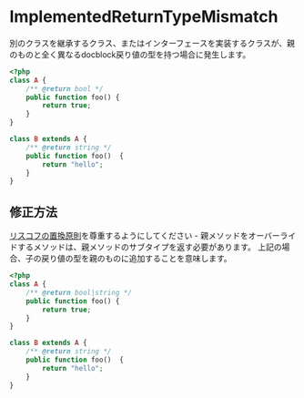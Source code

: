 # ImplementedReturnTypeMismatch
別のクラスを継承するクラス、またはインターフェースを実装するクラスが、親のものと全く異なるdocblock戻り値の型を持つ場合に発生します。

```php
<?php
class A {
    /** @return bool */
    public function foo() {
        return true;
    }
}

class B extends A {
    /** @return string */
    public function foo()  {
        return "hello";
    }
}
```

## 修正方法
[リスコフの置換原則](https://en.wikipedia.org/wiki/Liskov_substitution_principle)を尊重するようにしてください - 親メソッドをオーバーライドするメソッドは、親メソッドのサブタイプを返す必要があります。
上記の場合、子の戻り値の型を親のものに追加することを意味します。

```php
<?php
class A {
    /** @return bool|string */
    public function foo() {
        return true;
    }
}

class B extends A {
    /** @return string */
    public function foo()  {
        return "hello";
    }
}
```
